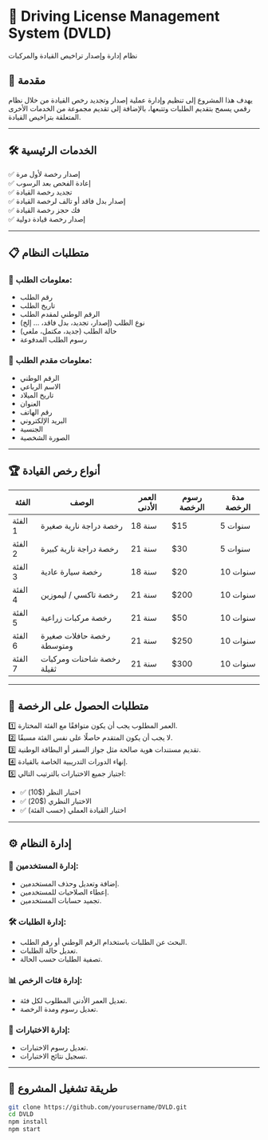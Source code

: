 # 🚗 Driving License Management System (DVLD)

نظام إدارة وإصدار تراخيص القيادة والمركبات  

## 📌 مقدمة  
يهدف هذا المشروع إلى تنظيم وإدارة عملية إصدار وتجديد رخص القيادة من خلال نظام رقمي يسمح بتقديم الطلبات وتتبعها، بالإضافة إلى تقديم مجموعة من الخدمات الأخرى المتعلقة بتراخيص القيادة.

---

## 🛠️ الخدمات الرئيسية  
✅ إصدار رخصة لأول مرة  
✅ إعادة الفحص بعد الرسوب  
✅ تجديد رخصة القيادة  
✅ إصدار بدل فاقد أو تالف لرخصة القيادة  
✅ فك حجز رخصة القيادة  
✅ إصدار رخصة قيادة دولية  

---

## 📋 متطلبات النظام  
### 🔹 معلومات الطلب:  
- رقم الطلب  
- تاريخ الطلب  
- الرقم الوطني لمقدم الطلب  
- نوع الطلب (إصدار، تجديد، بدل فاقد، ... إلخ)  
- حالة الطلب (جديد، مكتمل، ملغي)  
- رسوم الطلب المدفوعة  

### 🔹 معلومات مقدم الطلب:  
- الرقم الوطني  
- الاسم الرباعي  
- تاريخ الميلاد  
- العنوان  
- رقم الهاتف  
- البريد الإلكتروني  
- الجنسية  
- الصورة الشخصية  

---

## 🏆 أنواع رخص القيادة  
| الفئة | الوصف | العمر الأدنى | رسوم الرخصة | مدة الرخصة |
|-------|--------|------------|------------|------------|
| الفئة 1 | رخصة دراجة نارية صغيرة | 18 سنة | $15 | 5 سنوات |
| الفئة 2 | رخصة دراجة نارية كبيرة | 21 سنة | $30 | 5 سنوات |
| الفئة 3 | رخصة سيارة عادية | 18 سنة | $20 | 10 سنوات |
| الفئة 4 | رخصة تاكسي / ليموزين | 21 سنة | $200 | 10 سنوات |
| الفئة 5 | رخصة مركبات زراعية | 21 سنة | $50 | 10 سنوات |
| الفئة 6 | رخصة حافلات صغيرة ومتوسطة | 21 سنة | $250 | 10 سنوات |
| الفئة 7 | رخصة شاحنات ومركبات ثقيلة | 21 سنة | $300 | 10 سنوات |

---

## 📝 متطلبات الحصول على الرخصة  
1️⃣ العمر المطلوب يجب أن يكون متوافقًا مع الفئة المختارة.  
2️⃣ لا يجب أن يكون المتقدم حاصلًا على نفس الفئة مسبقًا.  
3️⃣ تقديم مستندات هوية صالحة مثل جواز السفر أو البطاقة الوطنية.  
4️⃣ إنهاء الدورات التدريبية الخاصة بالقيادة.  
5️⃣ اجتياز جميع الاختبارات بالترتيب التالي:  
   - ✅ اختبار النظر ($10)  
   - ✅ الاختبار النظري ($20)  
   - ✅ اختبار القيادة العملي (حسب الفئة)  

---

## ⚙️ إدارة النظام  
### 👤 إدارة المستخدمين:  
- إضافة وتعديل وحذف المستخدمين.  
- إعطاء الصلاحيات للمستخدمين.  
- تجميد حسابات المستخدمين.  

### 🛠️ إدارة الطلبات:  
- البحث عن الطلبات باستخدام الرقم الوطني أو رقم الطلب.  
- تعديل حالة الطلبات.  
- تصفية الطلبات حسب الحالة.  

### 📊 إدارة فئات الرخص:  
- تعديل العمر الأدنى المطلوب لكل فئة.  
- تعديل رسوم ومدة الرخصة.  

### 🚦 إدارة الاختبارات:  
- تعديل رسوم الاختبارات.  
- تسجيل نتائج الاختبارات.  

---

## 🚀 طريقة تشغيل المشروع  
```sh
git clone https://github.com/yourusername/DVLD.git
cd DVLD
npm install
npm start

